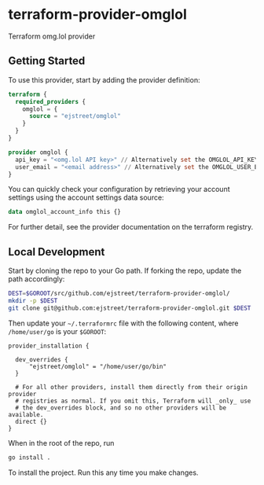 # terraform-provider-omglol
Terraform omg.lol provider

## Getting Started
To use this provider, start by adding the provider definition:
```terraform
terraform {
  required_providers {
    omglol = {
      source = "ejstreet/omglol"
    }
  }
}

provider omglol {
  api_key = "<omg.lol API key>" // Alternatively set the OMGLOL_API_KEY env variable
  user_email = "<email address>" // Alternatively set the OMGLOL_USER_EMAIL env variable
}
```

You can quickly check your configuration by retrieving your account settings using the account settings data source:
```terraform
data omglol_account_info this {}
```

For further detail, see the provider documentation on the terraform registry.

## Local Development
Start by cloning the repo to your Go path. If forking the repo, update the path accordingly:
```bash
DEST=$GOROOT/src/github.com/ejstreet/terraform-provider-omglol/
mkdir -p $DEST
git clone git@github.com:ejstreet/terraform-provider-omglol.git $DEST
```

Then update your `~/.terraformrc` file with the following content, where `/home/user/go` is your `$GOROOT`:
```hcl
provider_installation {

  dev_overrides {
      "ejstreet/omglol" = "/home/user/go/bin"
  }

  # For all other providers, install them directly from their origin provider
  # registries as normal. If you omit this, Terraform will _only_ use
  # the dev_overrides block, and so no other providers will be available.
  direct {}
}
```
When in the root of the repo, run 
```bash
go install .
```
To install the project. Run this any time you make changes.
